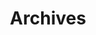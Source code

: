---
title: "Archives"
layout: "archives"
slug: "archives"
hidden: true
sitemap:
    disable: true
noindex: true
menu:
    main:
        weight: 20
        params: 
            icon: archives
---